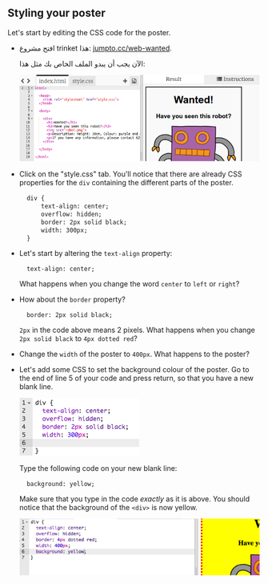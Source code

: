 ## Styling your poster

Let's start by editing the CSS code for the poster.

+ افتح مشروع trinket هذا: <a target="_blank" href="http://jumpto.cc/web-wanted">jumpto.cc/web-wanted</a>.
    
    الآن يجب أن يبدو الملف الخاص بك مثل هذا:
    
    ![لقطة الشاشة](images/wanted-starter.png)

+ Click on the "style.css" tab. You'll notice that there are already CSS properties for the `div` containing the different parts of the poster.
    
        div {
            text-align: center;
            overflow: hidden;
            border: 2px solid black;
            width: 300px;
        }   
        

+ Let's start by altering the `text-align` property:
    
        text-align: center;
        
    
    What happens when you change the word `center` to `left` or `right`?

+ How about the `border` property?
    
        border: 2px solid black;
        
    
    `2px` in the code above means 2 pixels. What happens when you change `2px solid black` to `4px dotted red`?

+ Change the `width` of the poster to `400px`. What happens to the poster?

+ Let's add some CSS to set the background colour of the poster. Go to the end of line 5 of your code and press return, so that you have a new blank line.
    
    ![لقطة الشاشة](images/wanted-newline.png)
    
    Type the following code on your new blank line:
    
        background: yellow;
        
    
    Make sure that you type in the code *exactly* as it is above. You should notice that the background of the `<div>` is now yellow.
    
    ![لقطة الشاشة](images/wanted-background.png)
